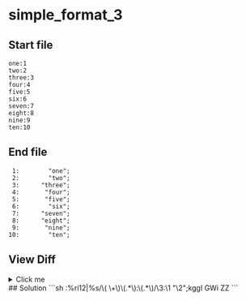 # simple_format_3
## Start file
```
one:1
two:2
three:3
four:4
five:5
six:6
seven:7
eight:8
nine:9
ten:10
```
## End file
```
 1:        "one";
 2:        "two";
 3:      "three";
 4:       "four";
 5:       "five";
 6:        "six";
 7:      "seven";
 8:      "eight";
 9:       "nine";
10:        "ten";
```
## View Diff
<details><summary>Click me</summary>
```
--- simple_format_3/inp
+++ simple_format_3/out
@@ -1,10 +1,10 @@
-one:1
-two:2
-three:3
-four:4
-five:5
-six:6
-seven:7
-eight:8
-nine:9
-ten:10
+ 1:        "one";
+ 2:        "two";
+ 3:      "three";
+ 4:       "four";
+ 5:       "five";
+ 6:        "six";
+ 7:      "seven";
+ 8:      "eight";
+ 9:       "nine";
+10:        "ten";
```
</details>
## Solution
```sh
:%ri12|%s/\( \+\)\(.*\):\(.*\)/\3:\1 "\2";<CR>k<C-Q>ggI <Esc>GWi <Esc>ZZ
```
